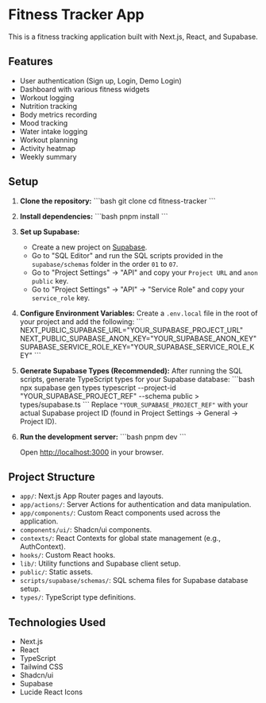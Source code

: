 # Fitness Tracker App

This is a fitness tracking application built with Next.js, React, and Supabase.

## Features

- User authentication (Sign up, Login, Demo Login)
- Dashboard with various fitness widgets
- Workout logging
- Nutrition tracking
- Body metrics recording
- Mood tracking
- Water intake logging
- Workout planning
- Activity heatmap
- Weekly summary

## Setup

1.  **Clone the repository:**
    \`\`\`bash
    git clone <repository-url>
    cd fitness-tracker
    \`\`\`

2.  **Install dependencies:**
    \`\`\`bash
    pnpm install
    \`\`\`

3.  **Set up Supabase:**
    *   Create a new project on [Supabase](https://supabase.com/).
    *   Go to "SQL Editor" and run the SQL scripts provided in the `supabase/schemas` folder in the order `01` to `07`.
    *   Go to "Project Settings" -> "API" and copy your `Project URL` and `anon public` key.
    *   Go to "Project Settings" -> "API" -> "Service Role" and copy your `service_role` key.

4.  **Configure Environment Variables:**
    Create a `.env.local` file in the root of your project and add the following:
    \`\`\`
    NEXT_PUBLIC_SUPABASE_URL="YOUR_SUPABASE_PROJECT_URL"
    NEXT_PUBLIC_SUPABASE_ANON_KEY="YOUR_SUPABASE_ANON_KEY"
    SUPABASE_SERVICE_ROLE_KEY="YOUR_SUPABASE_SERVICE_ROLE_KEY"
    \`\`\`

5.  **Generate Supabase Types (Recommended):**
    After running the SQL scripts, generate TypeScript types for your Supabase database:
    \`\`\`bash
    npx supabase gen types typescript --project-id "YOUR_SUPABASE_PROJECT_REF" --schema public > types/supabase.ts
    \`\`\`
    Replace `"YOUR_SUPABASE_PROJECT_REF"` with your actual Supabase project ID (found in Project Settings -> General -> Project ID).

6.  **Run the development server:**
    \`\`\`bash
    pnpm dev
    \`\`\`

    Open [http://localhost:3000](http://localhost:3000) in your browser.

## Project Structure

-   `app/`: Next.js App Router pages and layouts.
-   `app/actions/`: Server Actions for authentication and data manipulation.
-   `app/components/`: Custom React components used across the application.
-   `components/ui/`: Shadcn/ui components.
-   `contexts/`: React Contexts for global state management (e.g., AuthContext).
-   `hooks/`: Custom React hooks.
-   `lib/`: Utility functions and Supabase client setup.
-   `public/`: Static assets.
-   `scripts/supabase/schemas/`: SQL schema files for Supabase database setup.
-   `types/`: TypeScript type definitions.

## Technologies Used

-   Next.js
-   React
-   TypeScript
-   Tailwind CSS
-   Shadcn/ui
-   Supabase
-   Lucide React Icons
